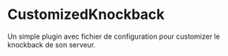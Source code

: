 # CustomizedKnockback
Un simple plugin avec fichier de configuration pour customizer le knockback de son serveur.
